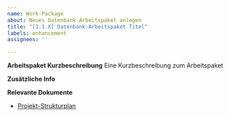 ```yaml
---
name: Work-Package
about: Neues Datenbank-Arbeitspaket anlegen
title: "[1.1.X] Datenbank-Arbeitspaket Titel"
labels: enhancement
assignees: ''

---
```


**Arbeitspaket Kurzbeschreibung**
Eine Kurzbeschreibung zum Arbeitspaket

**Zusätzliche Info**

**Relevante Dokumente**
- [Projekt-Strukturplan](https://github.com/WayMatcher/ProjectPlanning/blob/main/PSP.xml)
